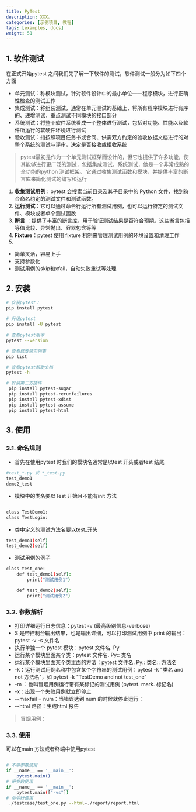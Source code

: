 ```yaml
---
title: PyTest
description: XXX。
categories: [示例项目, 教程]
tags: [examples, docs]
weight: 51
---
```


## 1. 软件测试
在正式开始pytest 之间我们先了解一下软件的测试，软件测试一般分为如下四个方面
- 单元测试：称模块测试，针对软件设计中的最小单位——程序模块，进行正确性检查的测试工作
- 集成测试：称组装测试，通常在单元测试的基础上，将所有程序模块进行有序的、递增测试，重点测试不同模块的接口部分
- 系统测试：将整个软件系统看成一个整体进行测试，包括对功能、性能以及软件所运行的软硬件环境进行测试
- 验收测试：指按照项目任务书或合同、供需双方约定的验收依据文档进行的对整个系统的测试与评审，决定是否接收或拒收系统


> pytest最初是作为一个单元测试框架而设计的，但它也提供了许多功能，使其能够进行更广泛的测试，包括集成测试，系统测试，他是一个非常成熟的全功能的python 测试框架。
> 它通过收集测试函数和模块，并提供丰富的断言库来简化测试的编写和运行
1. **收集测试用例**：pytest 会搜索当前目录及其子目录中的 Python 文件，找到符合命名约定的测试文件和测试函数。
2. **运行测试**：它可以通过命令行运行所有测试用例，也可以运行特定的测试文件、模块或者单个测试函数
3. **断言** ：提供了丰富的断言库，用于验证测试结果是否符合预期。这些断言包括等值比较、异常抛出、容器包含等等
4. **Fixture**：pytest 使用 fixture 机制来管理测试用例的环境设置和清理工作
5. 


- 简单灵活，容易上手
- 支持参数化
- 测试用例的skip和xfail，自动失败重试等处理

## 2. 安装

```bash hl: title:
# 安装pytest：
pip install pytest
 
# 升级pytest
pip install -U pytest
  
# 查看pytest版本
pytest --version

# 查看已安装包列表
pip list

# 查看pytest帮助文档
pytest -h

# 安装第三方插件
 pip install pytest-sugar
 pip install pytest-rerunfailures
 pip install pytest-xdist
 pip install pytest-assume
 pip install pytest-html
```


## 3. 使用

### 3.1. 命名规则
- 首先在使用pytest 时我们的模块名通常是以test 开头或者test 结尾
```bash hl: title:
#test_*.py 或 *_test.py
test_demo1
demo2_test

```
- 模块中的类名要以Test 开始且不能有init 方法
```bash hl: title:

class TestDemo1:
class TestLogin:
```
- 类中定义的测试方法名要以test_开头
```bash hl: title:
test_demo1(self)
test_demo2(self)
```
- 测试用例的例子
```bash hl: title:
class test_one:
    def test_demo1(self):
        print("测试用例1")

    def test_demo2(self):
        print("测试用例2")
```
### 3.2. 参数解析
- 打印详细运行日志信息：pytest -v (最高级别信息-verbose)
- S 是带控制台输出结果，也是输出详细，可以打印测试用例中 print 的输出：pytest -v -s 文件名
- 执行单独一个 pytest 模块：pytest 文件名. Py
- 运行某个模块里面某个类：pytest 文件名. Py:: 类名
- 运行某个模块里面某个类里面的方法：pytest 文件名. Py:: 类名:: 方法名
- -k：运行测试用例名称中包含某个字符串的测试用例：pytest -k "类名 and not 方法名"，如 pytest -k "TestDemo and not test_one"
- -m ：也叫冒烟用例运行带有某标记的测试用例 (pytest. mark. 标记名)
- -x：出现一个失败用例就立即停止
-  --maxfail = num：当错误达到 num 的时候就停止运行：
-  --html 路径：生成html 报告


> 冒烟用例：

### 3.3. 使用
可以在main 方法或者终端中使用pytest

```bash hl: title:

# 不带参数使用
if __name__ == '__main__':
	pytest.main()
# 带参数使用
if __name__ == '__main__':
	pytest.main(["‐vs"])
# 命令行使用
 ./testcase/test_one.py --html=./report/report.html

```
